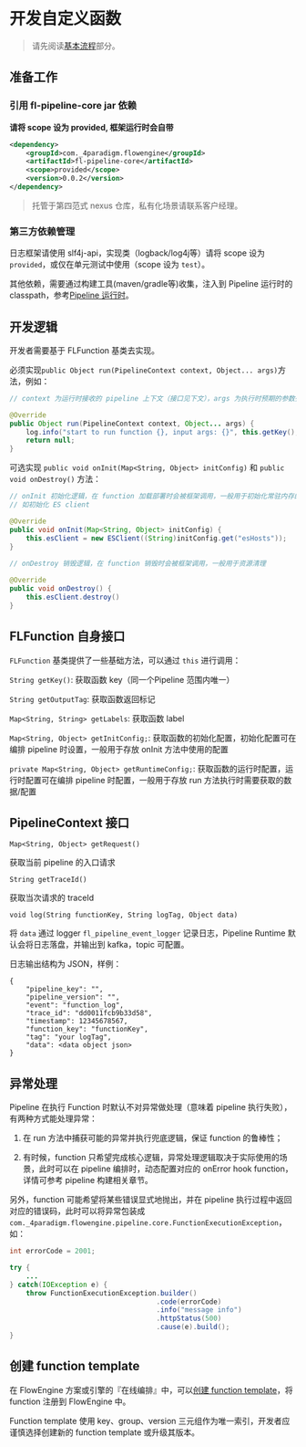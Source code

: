 # 开发自定义函数

> 请先阅读[基本流程](./basic-operation.md)部分。

## 准备工作

### 引用 fl-pipeline-core jar 依赖

**请将 scope 设为 provided, 框架运行时会自带**

```xml
<dependency>
    <groupId>com._4paradigm.flowengine</groupId>
    <artifactId>fl-pipeline-core</artifactId>
    <scope>provided</scope>
    <version>0.0.2</version>
</dependency>
```
> 托管于第四范式 nexus 仓库，私有化场景请联系客户经理。

### 第三方依赖管理

日志框架请使用 slf4j-api，实现类（logback/log4j等）请将 scope 设为 `provided`，或仅在单元测试中使用（scope 设为 `test`）。

其他依赖，需要通过构建工具(maven/gradle等)收集，注入到 Pipeline 运行时的 classpath，参考[Pipeline 运行时](./pipeline-runtime.md)。

## 开发逻辑

开发者需要基于 FLFunction 基类去实现。

必须实现`public Object run(PipelineContext context, Object... args)`方法，例如：

```java
// context 为运行时接收的 pipeline 上下文（接口见下文），args 为执行时预期的参数列表（需自行转换类型）

@Override
public Object run(PipelineContext context, Object... args) {
    log.info("start to run function {}, input args: {}", this.getKey(), args);
    return null;
}
```

可选实现 `public void onInit(Map<String, Object> initConfig)` 和 `public void onDestroy()` 方法：

```java
// onInit 初始化逻辑，在 function 加载部署时会被框架调用，一般用于初始化常驻内存的资源
// 如初始化 ES client

@Override
public void onInit(Map<String, Object> initConfig) {
    this.esClient = new ESClient((String)initConfig.get("esHosts"));
}
 
// onDestroy 销毁逻辑，在 function 销毁时会被框架调用，一般用于资源清理

@Override
public void onDestroy() {
    this.esClient.destroy()
}
```

## FLFunction 自身接口

`FLFunction` 基类提供了一些基础方法，可以通过 `this` 进行调用：

`String getKey()`: 获取函数 key（同一个Pipeline 范围内唯一）

`String getOutputTag`: 获取函数返回标记

`Map<String, String> getLabels`: 获取函数 label

`Map<String, Object> getInitConfig;`: 获取函数的初始化配置，初始化配置可在编排 pipeline 时设置，一般用于存放 onInit 方法中使用的配置

`private Map<String, Object> getRuntimeConfig;`: 获取函数的运行时配置，运行时配置可在编排 pipeline 时配置，一般用于存放 run 方法执行时需要获取的数据/配置

## PipelineContext 接口

`Map<String, Object> getRequest()`

获取当前 pipeline 的入口请求

`String getTraceId()`

获取当次请求的 traceId

`void log(String functionKey, String logTag, Object data)`

将 `data` 通过 logger `fl_pipeline_event_logger` 记录日志，Pipeline Runtime 默认会将日志落盘，并输出到 kafka，topic 可配置。

日志输出结构为 JSON，样例：

```
{
    "pipeline_key": "",
    "pipeline_version": "",
    "event": "function_log",
    "trace_id": "dd0011fcb9b33d58",
    "timestamp": 12345678567,
    "function_key": "functionKey",
    "tag": "your logTag",
    "data": <data object json>
}
```

## 异常处理

Pipeline 在执行 Function 时默认不对异常做处理（意味着 pipeline 执行失败），有两种方式能处理异常：

1. 在 run 方法中捕获可能的异常并执行兜底逻辑，保证 function 的鲁棒性；

2. 有时候，function 只希望完成核心逻辑，异常处理逻辑取决于实际使用的场景，此时可以在 pipeline 编排时，动态配置对应的 onError hook function，详情可参考 pipeline 构建相关章节。

另外，function 可能希望将某些错误显式地抛出，并在 pipeline 执行过程中返回对应的错误码，此时可以将异常包装成 `com._4paradigm.flowengine.pipeline.core.FunctionExecutionException`，如：

```java
int errorCode = 2001;

try {
    ...
} catch(IOException e) {
    throw FunctionExecutionException.builder()
                                    .code(errorCode)
                                    .info("message info")
                                    .httpStatus(500)
                                    .cause(e).build();
}
```

## 创建 function template

在 FlowEngine 方案或引擎的『在线编排』中，可以[创建 function template](./basic-operation.md)，将 function 注册到 FlowEngine 中。

Function template 使用 key、group、version 三元组作为唯一索引，开发者应谨慎选择创建新的 function template 或升级其版本。
